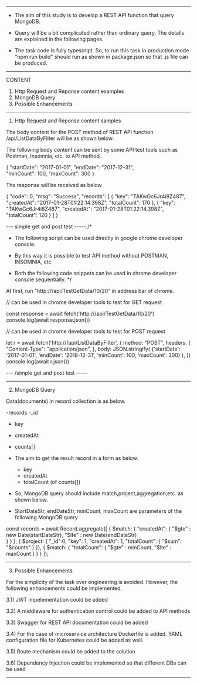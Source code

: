 
-------------------------------------------------------------------

- The aim of this study is to develop a REST API function that query MongoDB.

- Query will be a bit complicated rather than ordinary query.
  The details are explained in the following pages.

- The task code is fully typescript. 
  So, to run this task in production mode "npm run build" should run as shown in package.json so that .js file can be produced.

-------------------------------------------------------------------

CONTENT

1) Http Request and Reponse content examples
2) MongoDB Query
3) Possible Enhancements

-------------------------------------------------------------------


1) Http Request and Reponse content samples



The body content for the POST method of REST API function /api/ListDataByFilter
will be as shown below.

The following body content can be sent by some API test tools such as 
Postman, Insomnia, etc. to API method. 

{ "startDate": "2017-01-01", 
  "endDate": "2017-12-31",  
  "minCount": 100, 
  "maxCount": 300 
 }


The response will be received as below

{
  "code": 0,
  "msg": "Success",
  "records": [
    {
      "key": "TAKwGc6Jr4i8Z487",
      "createdAt": "2017-01-28T01:22:14.398Z",
      "totalCount": 170
    },
    {
      "key": "TAKwGc6Jr4i8Z487",
      "createdAt": "2017-01-28T01:22:14.398Z",
      "totalCount": 120
    }
  ]
}




--- simple get and post test -----
/*
- The following script can be used directly in google chrome developer console.
- By this way it is possible to test API method without POSTMAN, INSOMNIA, etc

- Both the following code snippets can be used in chrome developer console sequentially.
*/

At first, run "http://<base-url>/api/TestGetData/10/20" in address bar of chrome.



// can be used in chrome developer tools to test for GET request


const response = await fetch('http://<base-url>/api/TestGetData/10/20')
console.log(await response.json())


// can be used in chrome developer tools to test for POST request 


let r = await fetch('http://<base-url>/api/ListDataByFilter', {
      method: "POST",
      headers: {
        "Content-Type": "application/json",
      },
      body: JSON.stringify(
            {'startDate': '2017-01-01',
            'endDate': '2018-12-31',
            'minCount': 100,
            'maxCount': 300}
      ),
    })
console.log(await r.json())


--- /simple get and post test -----

-------------------------------------------------------------------

2) MongoDB Query


Data(documents) in record collection is as below.

-records
  -_id
  - key
  - createdAt
  - counts[]



- The aim to get the result record in a form as below.

    - key
    - createdAt
    - totalCount (of counts[])


- So, MongoDB query should include match,project,aggregation,etc. as shown below.

- StartDateStr, endDateStr, minCount, maxCount are parameters of the following MongoDB query


const records =  await Record.aggregate([
      { $match: { "createdAt": 
                    { 
                        "$gte" : new Date(startDateStr), 
                        "$lte" : new Date(endDateStr)  
                    }
      } 
      },
        { $project: {
        "_id":0,
        "key": 1,
        "createdAt": 1,
        "totalCount": {
                      "$sum": "$counts"
                      }
      }},
      { $match: { "totalCount": 
          { 
              "$gte" : minCount, 
              "$lte" : maxCount
          }
      } 
    }
   ]);

-------------------------------------------------------------------

3) Possible Enhancements

For the simplicity of the task over engineering is avoided.
However, the following enhancements could be implemented.

3.1) JWT impelementation could be added

3.2) A middleware for authentication control could be added to API methods

3.3) Swagger for REST API documentation could be added

3.4) For the case of microservice architecture Dockerfile is added. 
     YAML configuration file for Kubernetes could be added as well. 

3.5) Route mechanism could be added to the solution

3.6) Dependency Injection could be implemented so that different DBs can be used

-------------------------------------------------------------------





